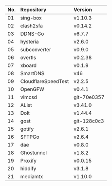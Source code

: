 | No. | Repository | Version |
| --- | :--------- | :------ |
| 01 | sing-box | v1.10.3 |
| 02 | clash2sfa | v0.14.2 |
| 03 | DDNS-Go | v6.7.7 |
| 04 | hysteria | v2.6.0 |
| 05 | subconverter | v0.9.0 |
| 06 | overtls | v0.2.38 |
| 07 | xboard | v0.1.9 |
| 08 | SmartDNS | v46 |
| 09 | CloudflareSpeedTest | v2.2.5 |
| 10 | OpenGFW | v0.4.1 |
| 11 | vlmcsd | git-70e0357 |
| 12 | AList | v3.41.0 |
| 13 | Dolt | v1.44.4 |
| 14 | gost | git-128c0c3 |
| 15 | gotify | v2.6.1 |
| 16 | SFTPGo | v2.6.4 |
| 17 | dae | v0.8.0 |
| 18 | Ghostunnel | v1.8.2 |
| 19 | Proxify | v0.0.15 |
| 20 | hiddify | v3.1.8 |
| 21 | mediamtx | v1.10.0 |
